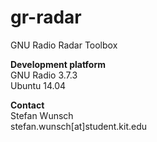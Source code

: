 gr-radar
========

GNU Radio Radar Toolbox

**Development platform**  
GNU Radio 3.7.3  
Ubuntu 14.04

**Contact**  
Stefan Wunsch  
stefan.wunsch[at]student.kit.edu
